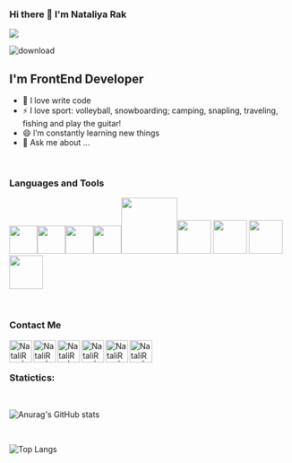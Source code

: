 ### Hi there 👋 I'm Nataliya Rak
![](https://komarev.com/ghpvc/?username=NataliRak)

![download](https://github.com/NataliRak/project/blob/master/download%20(5).gif)




## I'm FrontEnd Developer

- 💪 I love write code
- ⚡ I love sport: volleyball, snowboarding;  camping, snapling, traveling, fishing and play the guitar!
- 😄 I’m constantly learning new things
- 💬 Ask me about ...

<br />

### Languages and Tools
<!-- ![HTML](https://img.shields.io/badge/-HTML5-090909?style=for-the-badge&logo=HTML&logoColor=47C5FB)
![CSS](https://img.shields.io/badge/-CSS3-090909?style=for-the-badge&logo=CSS&logoColor)
![JavaScript](https://img.shields.io/badge/-JavaScript-090909?style=for-the-badge&logo=JavaScript&logoColor)
![React](https://img.shields.io/badge/-React-090909?style=for-the-badge&logo=React&logoColor)
![Node.JS](https://img.shields.io/badge/-Node.JS-090909?style=for-the-badge&logo=Node.Js&logoColor)
![Bootstrap](https://img.shields.io/badge/-Bootstrap-090909?style=for-the-badge&logo=Bootstrap&logoColor)
![JQuery](https://img.shields.io/badge/-JQuery-090909?style=for-the-badge&logo=JQuery&logoColor)

<br />
<div>
  <h3>Languages and Tools</h3> -->
 
 
 <p>
   <img src="https://media3.giphy.com/media/ln7z2eWriiQAllfVcn/200w.webp" width="50"><img src="https://i.giphy.com/media/eNAsjO55tPbgaor7ma/200w.webp" width="50"><img src="https://i.giphy.com/media/IdyAQJVN2kVPNUrojM/200.webp" width="50"><img src="https://media3.giphy.com/media/kdFc8fubgS31b8DsVu/giphy.webp" width="50"><img src="https://media.giphy.com/media/kH1DBkPNyZPOk0BxrM/giphy.gif" width="100"><img src="https://media.giphy.com/media/Sr8xDpMwVKOHUWDVRD/giphy.gif" width="60"> <img src="https://media.giphy.com/media/XAxylRMCdpbEWUAvr8/giphy.gif" width="60"> <img src="https://media.giphy.com/media/fsEaZldNC8A1PJ3mwp/giphy.gif" width="60"> <img src="https://media.giphy.com/media/gHnBLyeYE6hboT3t3o/giphy.gif" width="60">
  <p>
</div> 
  
<br/>

### Contact Me

	
 [<img align="left" alt="NataliRak | LinkedIn" width="40px" src="https://cdn-icons-png.flaticon.com/512/174/174857.png">][linkedin]
[<img align="left" alt="NataliRak | Instagram" width="40px" src=https://seeklogo.com/images/I/instagram-new-2016-logo-D9D42A0AD4-seeklogo.com.png>][instagram]
[<img align="left" alt="NataliRak| facrbook" width="40px" src="https://cdn-icons.flaticon.com/png/512/2504/premium/2504903.png?token=exp=1637931803~hmac=5ec5af75843e66a8def5e06930ab5141" />][facebook]
[<img align="left" alt="NataliRak | telegram" width="40px" src="https://cdn-icons.flaticon.com/png/512/2504/premium/2504941.png?token=exp=1637931893~hmac=af60aeee063cb54e8b7eb8f684400471" />][telegram]
[<img align="left" alt="NataliRak | VK" width="40px" src="https://cdn-icons.flaticon.com/png/512/2504/premium/2504926.png?token=exp=1637931964~hmac=87ca60b306048ff17f9e02c670a84479" />][massenger]
[<img align="left" alt="NataliRak | VK" width="40px" src="https://cdn-icons.flaticon.com/png/512/2875/premium/2875435.png?token=exp=1637932003~hmac=28dfe035d6d03cd8b5a7d9d7cfa5847c" />][gmail] 



[linkedin]: https://www.linkedin.com/in/natali-rak-405712195/
[instagram]: https://www.instagram.com/nataliya__kuharskaya/?hl=ru
[facebook]: https://www.facebook.com/nataliya.kuharskaya/
[telegram]: https://t.me/NataliRak
[massenger]: https://www.facebook.com/nataliya.kuharskaya
[gmail]: natali.rak911@gmail.com


<br />
<br />


### Statictics:
<br />


![Anurag's GitHub stats](https://github-readme-stats.vercel.app/api?username=NataliRak&show_icons=true&theme=radical)

<br />

![Top Langs](https://github-readme-stats.vercel.app/api/top-langs/?username=NataliRak&layout=compact)











